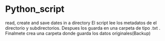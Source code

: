 # Python_script
read, create and save dates in a directory
El script lee los metadatos de el directorio y subdirectorios.
Despues los guarda en una carpeta de tipo .txt .
Finalmete crea una carpeta donde guarda los datos originales(Backup)

